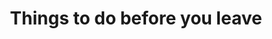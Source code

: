 ---
layout: post
title: Things to do before you leave
category: tips
tags: packing camera
hero_image: us.jpg
---